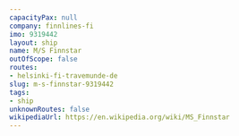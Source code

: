 ```yaml
---
capacityPax: null
company: finnlines-fi
imo: 9319442
layout: ship
name: M/S Finnstar
outOfScope: false
routes:
- helsinki-fi-travemunde-de
slug: m-s-finnstar-9319442
tags:
- ship
unknownRoutes: false
wikipediaUrl: https://en.wikipedia.org/wiki/MS_Finnstar
---
```

